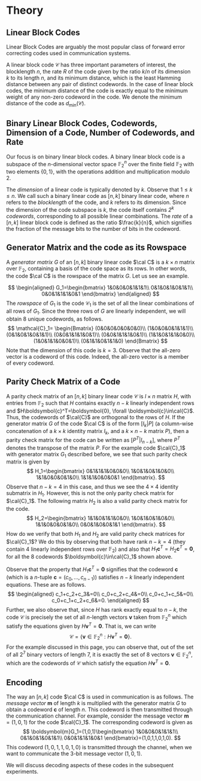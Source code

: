 # Theory 

## Linear Block Codes

Linear Block Codes are arguably the most popular class of forward error correcting codes used in communication systems. 

A linear block code $\mathcal{C}$ has three important parameters of interest, the blocklength $n$, the rate $R$ of the code given by the ratio $k/n$ of its dimension $k$ to its length $n$, and its minimum distance, which is the least Hamming distance between any pair of distinct codewords. In the case of linear block codes, the minimum distance of the code is exactly equal to the minimum weight of any non-zero codeword in the code. We denote the minimum distance of the code as $d_{\min}(\mathcal{C})$. 

## Binary Linear Block Codes, Codewords, Dimension of a Code, Number of Codewords, and Rate 

Our focus is on binary linear block codes. A binary linear block code is a subspace of the $n$-dimensional vector space $\mathbb{F}^n_2$ over the finite field $\mathbb{F}_2$ with two elements $\{0,1\}$, with the operations addition and multiplication modulo $2$. 

The *dimension* of a linear code is typically denoted by $k$. Observe that $1\leq k \leq n$. We call such a binary linear code as $[n,k]$ binary linear code, where $n$ refers to the *blocklength* of the code, and $k$ refers to its dimension. Since the dimension of the code subspace is $k$, the code itself contains *$2^k$ codewords*, corresponding to all possible linear combinations. The *rate* of a $[n,k]$ linear block code is defined as the ratio $\frac{k}{n}$, which signifies the fraction of the message bits to the number of bits in the codeword. 

## Generator Matrix and the code as its Rowspace

A *generator matrix* $G$ of an $[n,k]$ binary linear code $\cal C$ is a $k\times n$ matrix over $\mathbb{F}_2$, containing a basis of the code space as its rows. In other words, the code $\cal C$ is the rowspace of the matrix $G$. Let us see an example. 

$$
\begin{aligned}
G_1=\begin{bmatrix}
1&0&0&0&1&1&1\\
0&1&0&1&0&1&1\\
0&0&1&1&1&0&1
\end{bmatrix}
\end{aligned}
$$
The *rowspace* of $G_1$ is the code $\mathcal{C}_1$ is the set of all the linear combinations of all rows of $G_1$. Since the three rows of $G$ are linearly independent, we will obtain $8$ unique codewords, as follows. 
$$
\mathcal{C}_1=
\begin{Bmatrix}
(0&0&0&0&0&0&0)\\
(1&0&0&0&1&1&1)\\
(0&1&0&1&0&1&1)\\
(0&0&1&1&1&0&1)\\
(0&0&1&1&1&0&1)\\
(1&1&0&1&1&0&0)\\
(1&0&1&1&0&0&1)\\
(0&1&1&0&1&1&0)
\end{Bmatrix}
$$
Note that the dimension of this code is $k=3$. Observe that the all-zero vector is a codeword of this code. Indeed, the all-zero vector is a member of every codeword. 

## Parity Check Matrix of a Code

A parity check matrix of an $[n,k]$ binary linear code $\mathcal{C}$ is $l\times n$ matrix $H$, with entries from $\mathbb{F}_2$ such that $H$ contains exactly $n-k$ linearly independent rows and $H\boldsymbol{c}^T=\boldsymbol{0}, \forall \boldsymbol{c}\in\cal{C}$. Thus, the codewords of $\cal{C}$ are orthogonal to the rows of $H$. If the generator matrix $G$ of the code $\cal C$ is of the form $[I_k | P]$ (a column-wise concatenation of a $k\times k$ identity matrix $I_k$, and a $k\times n-k$ matrix $P$), then a parity check matrix for the code can be written as $[P^T|I_{n-k}]$, where $P^T$ denotes the transpose of the matrix $P$. For the example code $\cal{C}_1$ with generator matrix $G_1$ described before, we see that such parity check matrix is given by
$$
H_1=\begin{bmatrix}
0&1&1&1&0&0&0\\
1&0&1&0&1&0&0\\
1&1&0&0&0&1&0\\
1&1&1&0&0&0&1
\end{bmatrix}. 
$$
Observe that $n-k=4$ in this case, and thus we see the $4\times 4$ identity submatrix in $H_1$. However, this is not the only parity check matrix for $\cal{C}_1$. The following matrix $H_2$ is also a valid parity check matrix for the code. 
$$
H_2=\begin{bmatrix}
1&1&0&1&1&0&0\\
1&0&1&0&1&0&0\\
1&1&0&0&0&1&0\\
0&0&1&0&0&1&1
\end{bmatrix}. 
$$
How do we verify that both $H_1$ and $H_2$ are valid parity check matrices for $\cal{C}_1$? We do this by observing that both have rank $n-k=4$ (they contain $4$ linearly independent rows over $\mathbb{F}_2$) and also that $H_1\boldsymbol{c}^T=H_2\boldsymbol{c}^T=\boldsymbol{0}$, for all the $8$ codewords $\boldsymbol{c}\in\cal{C}_1$ shown above. 

Observe that the property that $H_1\boldsymbol{c}^T=\boldsymbol{0}$ signifies that the codeword $\boldsymbol{c}$ (which is a $n$-tuple $\boldsymbol{c}=(c_0,...,c_{n-1})$) satisfies $n-k$ linearly independent equations. These are as follows. 
$$
\begin{aligned}
c_1+c_2+c_3&=0\\
c_0+c_2+c_4&=0\\
c_0+c_1+c_5&=0\\
c_0+c_1+c_2+c_6&=0.
\end{aligned}
$$
Further, we also observe that, since $H$ has rank exactly equal to $n-k$, the code $\mathcal{C}$ is precisely the set of all $n$-length vectors $\boldsymbol{v}$ taken from $\mathbb{F}_2^n$ which satisfy the equations given by $H\boldsymbol{v}^T=\boldsymbol{0}$. That is, we can write
$$
\mathcal{C}=\{\boldsymbol{v}\in\mathbb{F}_2^n : H\boldsymbol{v}^T=\boldsymbol{0} \}. 
$$
For the example discussed in this page, you can observe that, out of the set of all $2^7$ binary vectors of length $7$, it is exactly the set of $8$ vectors $\boldsymbol{v}\in\mathbb{F}_2^n$, which are the codewords of $\mathcal{C}$ which satisfy the equation $H\boldsymbol{v}^T=\boldsymbol{0}$. 

## Encoding

The way an $[n,k]$ code $\cal C$  is used in communication is as follows. The *message vector* $\boldsymbol{m}$ of length $k$ is multiplied with the generator matrix $G$ to obtain a codeword $\boldsymbol{c}$ of length $n$. This codeword is then transmitted through the communication channel. For example, consider the message vector $\boldsymbol{m}=(1,0,1)$ for the code $\cal{C}_1$. The corresponding codeword is given as 
$$
\boldsymbol{m}G_1=(1,0,1)\begin{bmatrix}
1&0&0&0&1&1&1\\
0&1&0&1&0&1&1\\
0&0&1&1&1&0&1
\end{bmatrix}=(1,0,1,1,0,1,0).
$$
This codeword $(1,0,1,1,0,1,0)$ is transmitted through the channel, when we want to communicate the $3$-bit message vector $(1,0,1)$. 

We will discuss decoding aspects of these codes in the subsequent experiments. 
